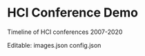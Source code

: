 # HCI Conference Demo
 Timeline of HCI conferences 2007-2020
 
 Editable:
 images.json
 config.json
